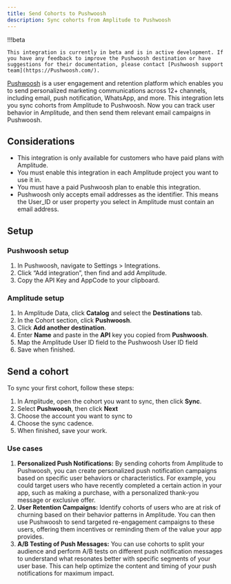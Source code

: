 ```yaml
---
title: Send Cohorts to Pushwoosh
description: Sync cohorts from Amplitude to Pushwoosh
---
```


!!!beta

    This integration is currently in beta and is in active development. If you have any feedback to improve the Pushwoosh destination or have suggestions for their documentation, please contact [Pushwoosh support team](https://Pushwoosh.com/). 

[Pushwoosh](https://Pushwoosh.com/) is a user engagement and retention platform which enables you to send personalized marketing communications across 12+ channels, including email, push notification, WhatsApp, and more. This integration lets you sync cohorts from Amplitude to Pushwoosh. Now you can track user behavior in Amplitude, and then send them relevant email campaigns in Pushwoosh.

## Considerations

- This integration is only available for customers who have paid plans with Amplitude.
- You must enable this integration in each Amplitude project you want to use it in.
- You must have a paid Pushwoosh plan to enable this integration.
- Pushwoosh only accepts email addresses as the identifier. This means the User_ID or user property you select in Amplitude must contain an email address.

## Setup

### Pushwoosh setup

1. In Pushwoosh, navigate to Settings > Integrations.
2. Click “Add integration”, then find and add Amplitude.
3. Copy the API Key and AppCode to your clipboard.

### Amplitude setup

1. In Amplitude Data, click **Catalog** and select the **Destinations** tab.
2. In the Cohort section, click **Pushwoosh**.
3. Click **Add another destination**.
4. Enter **Name** and paste in the **API** key you copied from **Pushwoosh**.
5. Map the Amplitude User ID field to the Pushwoosh User ID field
6. Save when finished.

## Send a cohort

To sync your first cohort, follow these steps:

1. In Amplitude, open the cohort you want to sync, then click **Sync**.
2. Select **Pushwoosh**, then click **Next**
3. Choose the account you want to sync to
4. Choose the sync cadence.
5. When finished, save your work.

### Use cases

1. **Personalized Push Notifications:** By sending cohorts from Amplitude to Pushwoosh, you can create personalized push notification campaigns based on specific user behaviors or characteristics. For example, you could target users who have recently completed a certain action in your app, such as making a purchase, with a personalized thank-you message or exclusive offer.
2. **User Retention Campaigns:** Identify cohorts of users who are at risk of churning based on their behavior patterns in Amplitude. You can then use Pushwoosh to send targeted re-engagement campaigns to these users, offering them incentives or reminding them of the value your app provides.
3. **A/B Testing of Push Messages:** You can use cohorts to split your audience and perform A/B tests on different push notification messages to understand what resonates better with specific segments of your user base. This can help optimize the content and timing of your push notifications for maximum impact.
